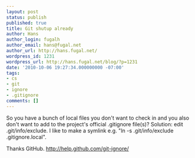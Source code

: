 ```yaml
---
layout: post
status: publish
published: true
title: Git shutup already
author: Hans
author_login: fugalh
author_email: hans@fugal.net
author_url: http://hans.fugal.net/
wordpress_id: 1231
wordpress_url: http://hans.fugal.net/blog/?p=1231
date: '2010-10-06 19:27:34.000000000 -07:00'
tags:
- cs
- git
- ignore
- .gitignore
comments: []
---
```

So you have a bunch of local files you don't want to check in and you also don't want to add to the project's official .gitignore file(s)? Solution: edit .git/info/exclude. I like to make a symlink e.g. "ln -s .git/info/exclude .gitignore.local".

Thanks GitHub. http://help.github.com/git-ignore/
